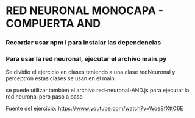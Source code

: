 # RED NEURONAL MONOCAPA - COMPUERTA AND
### Recordar usar npm i para instalar las dependencias
### Para usar la red neuronal, ejecutar el archivo main.py

Se dividio el ejercicio en clases teniendo a una clase redNeuronal y perceptron
estas clases se usan en el main

se puede utilizar tambien el archivo red-neuronal-AND.js para ejecutar la red neuronal pero paso a paso

Fuente del ejercicio: https://www.youtube.com/watch?v=Woe8fXttC6E

